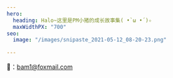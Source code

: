 ```yaml
---
hero:
  heading: Halo~这里是PM小猪的成长故事集( •̀ ω •́ )✧
  maxWidthPX: "700"
seo:
  image: "/images/snipaste_2021-05-12_08-20-23.png"

---
```

📧：bam1@foxmail.com